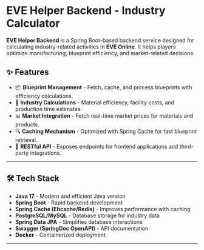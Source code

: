# EVE Helper Backend - Industry Calculator

**EVE Helper Backend** is a Spring Boot-based backend service designed for calculating industry-related activities in **EVE Online**. It helps players optimize manufacturing, blueprint efficiency, and market-related decisions.

## ✨ Features
- 📦 **Blueprint Management** - Fetch, cache, and process blueprints with efficiency calculations.
- 🔄 **Industry Calculations** - Material efficiency, facility costs, and production time estimates.
- 📊 **Market Integration** - Fetch real-time market prices for materials and products.
- 🔍 **Caching Mechanism** - Optimized with Spring Cache for fast blueprint retrieval.
- 🚀 **RESTful API** - Exposes endpoints for frontend applications and third-party integrations.

---

## 🛠️ **Tech Stack**
- **Java 17** - Modern and efficient Java version
- **Spring Boot** - Rapid backend development
- **Spring Cache (Ehcache/Redis)** - Improves performance with caching
- **PostgreSQL/MySQL** - Database storage for industry data
- **Spring Data JPA** - Simplifies database interactions
- **Swagger (SpringDoc OpenAPI)** - API documentation
- **Docker** - Containerized deployment

---

